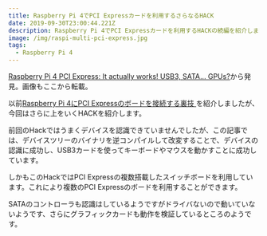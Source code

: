 ```yaml
---
title: Raspberry Pi 4でPCI Expressカードを利用するさらなるHACK
date: 2019-09-30T23:00:44.221Z
description: Raspberry Pi 4でPCI Expressカードを利用するHACKの続編を紹介します。
image: /img/raspi-multi-pci-express.jpg
tags:
  - Raspberry Pi 4
---
```

[Raspberry Pi 4 PCI Express: It actually works! USB3, SATA… GPUs?](http://labs.domipheus.com/blog/raspberry-pi-4-pci-express-it-actually-works-usb-sata-gpu/)から発見。画像もここから転載。

以前[Raspberry Pi 4にPCI Expressのボードを接続する裏技
](https://inajob.netlify.com/post/raspberry-pi-4%E3%81%ABpci-express%E3%81%AE%E3%83%9C%E3%83%BC%E3%83%89%E3%82%92%E6%8E%A5%E7%B6%9A%E3%81%99%E3%82%8B%E8%A3%8F%E6%8A%80/)を紹介しましたが、今回はさらに上をいくHACKを紹介します。

前回のHackではうまくデバイスを認識できていませんでしたが、この記事では、デバイスツリーのバイナリを逆コンパイルして改変することで、デバイスの認識に成功し、USB3カードを使ってキーボードやマウスを動かすことに成功しています。

しかもこのHackではPCI Expressの複数搭載したスイッチボードを利用しています。これにより複数のPCI Expressのボードを利用することができます。

SATAのコントローラも認識はしているようですがドライバないので動いていないようです、さらにグラフィックカードも動作を検証しているところのようです。
